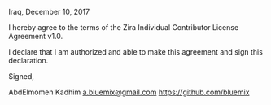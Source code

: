 Iraq, December 10, 2017

I hereby agree to the terms of the Zira Individual Contributor License
Agreement v1.0.

I declare that I am authorized and able to make this agreement and sign this
declaration.

Signed,

AbdElmomen Kadhim a.bluemix@gmail.com https://github.com/bluemix

